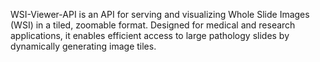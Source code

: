 WSI-Viewer-API is an API for serving and visualizing Whole Slide Images (WSI) in a tiled, zoomable format. Designed for medical and research applications, it enables efficient access to large pathology slides by dynamically generating image tiles.